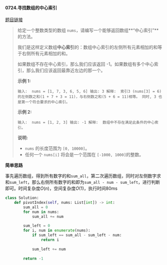 #### 0724.寻找数组的中心索引

[题目链接](https://leetcode-cn.com/problems/find-pivot-index)

> 给定一个整数类型的数组 `nums`，请编写一个能够返回数组**“中心索引”**的方法。
>
> 我们是这样定义数组**中心索引**的：数组中心索引的左侧所有元素相加的和等于右侧所有元素相加的和。
>
> 如果数组不存在中心索引，那么我们应该返回 -1。如果数组有多个中心索引，那么我们应该返回最靠近左边的那一个。
>
> **示例 1:**
>
> `
> 输入: 
> nums = [1, 7, 3, 6, 5, 6]
> 输出: 3
> 解释: 
> 索引3 (nums[3] = 6) 的左侧数之和(1 + 7 + 3 = 11)，与右侧数之和(5 + 6 = 11)相等。
> 同时, 3 也是第一个符合要求的中心索引。
> `
>
> **示例 2:**
>
> `
> 输入: 
> nums = [1, 2, 3]
> 输出: -1
> 解释: 
> 数组中不存在满足此条件的中心索引。
> `
>
> **说明:**
>
> - `nums` 的长度范围为 `[0, 10000]`。
> - 任何一个 `nums[i]` 将会是一个范围在 `[-1000, 1000]`的整数。

**简单思路**

事先遍历数组，得到所有数字的和`sum_all`，第二次遍历数组，同时对左侧数字求和`sum_left`，那么右侧所有数字的和即为`sum_all - num - sum_left`，进行判断即可。时间复杂度$O(n)$，空间复杂度$O(1)$，执行时间80ms

```python
class Solution:
    def pivotIndex(self, nums: List[int]) -> int:
        sum_all = 0
        for num in nums:
            sum_all += num
        
        sum_left = 0
        for i, num in enumerate(nums):
            if sum_left == sum_all - sum_left - num:
                return i
            
            sum_left += num
        
        return -1
```

